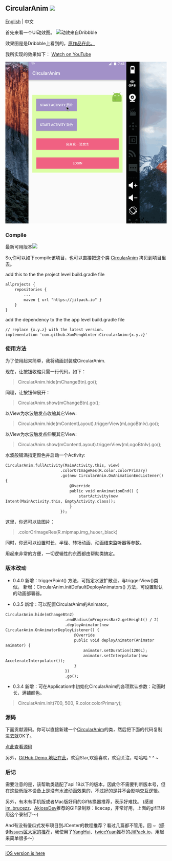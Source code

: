 ## CircularAnim [![](https://jitpack.io/v/XunMengWinter/CircularAnim.svg)](https://jitpack.io/#XunMengWinter/CircularAnim)

[English](https://github.com/XunMengWinter/CircularAnim/blob/master/README-EN.md) | 中文

首先来看一个UI动效图。
![动效来自Dribbble](https://d13yacurqjgara.cloudfront.net/users/62319/screenshots/1945593/shot.gif)

效果图是是Dribbble上看到的，[原作品在此。](https://dribbble.com/shots/1945593-Login-Home-Screen)

我所实现的效果如下：
[Watch on YouTube](https://youtu.be/3u0xFX62mgU)

![CircularAnim](https://raw.githubusercontent.com/XunMengWinter/source/master/gif/CircularAnimDemo.gif)

### Compile
最新可用版本[![](https://jitpack.io/v/XunMengWinter/CircularAnim.svg)](https://jitpack.io/#XunMengWinter/CircularAnim)

So,你可以如下compile该项目，也可以直接把这个类 [CircularAnim](https://raw.githubusercontent.com/XunMengWinter/CircularAnim/master/circularanim/src/main/java/top/wefor/circularanim/CircularAnim.java) 拷贝到项目里去。

add this to the the project level build.gradle file

```
allprojects {
    repositories {
        ...
        maven { url "https://jitpack.io" }
    }
}
```

add the dependency to the the app level build.gradle file

```
// replace {x.y.z} with the latest version.
implementation 'com.github.XunMengWinter:CircularAnim:{x.y.z}'
```

### 使用方法
为了使用起来简单，我将动画封装成CircularAnim.

现在，让按钮收缩只需一行代码，如下：
> CircularAnim.hide(mChangeBtn).go();


同理，让按钮伸展开：
> CircularAnim.show(mChangeBtn).go();


以View为水波触发点收缩其它View:
> CircularAnim.hide(mContentLayout).triggerView(mLogoBtnIv).go();


以View为水波触发点伸展其它View:
> CircularAnim.show(mContentLayout).triggerView(mLogoBtnIv).go();


水波般铺满指定颜色并启动一个Activity: 
```
CircularAnim.fullActivity(MainActivity.this, view)
                        .colorOrImageRes(R.color.colorPrimary)
                        .go(new CircularAnim.OnAnimationEndListener() {
                            @Override
                            public void onAnimationEnd() {
                                startActivity(new Intent(MainActivity.this, EmptyActivity.class));
                            }
                        });
```


这里，你还可以放图片：
> .colorOrImageRes(R.mipmap.img_huoer_black)

同时，你还可以设置时长、半径、转场动画、动画结束监听器等参数。

用起来非常的方便，一切逻辑性的东西都由帮助类搞定。

### 版本改动
* 0.4.0
新增：triggerPoint() 方法，可指定水波扩散点，与triggerView()类似。
新增：CircularAnim.initDefaultDeployAnimators() 方法，可设置默认的动画部署器。

* 0.3.5
新增：可以配置CircularAnim的Animator。
```
CircularAnim.hide(mChangeBtn2)
                          .endRadius(mProgressBar2.getHeight() / 2)
                          .deployAnimator(new CircularAnim.OnAnimatorDeployListener() {
                              @Override
                              public void deployAnimator(Animator animator) {
                                  animator.setDuration(1200L);
                                  animator.setInterpolator(new AccelerateInterpolator());
                              }
                          })
                          .go();
```


* 0.3.4
新增：可在Application中初始化CircularAnim的各项默认参数：动画时长，满铺颜色。

> CircularAnim.init(700, 500, R.color.colorPrimary);


### 源码
下面贡献源码。你可以直接新建一个[CircularAnim](https://raw.githubusercontent.com/XunMengWinter/CircularAnim/master/circularanim/src/main/java/top/wefor/circularanim/CircularAnim.java)的类，然后把下面的代码复制进去就OK了。

[点此查看源码](https://raw.githubusercontent.com/XunMengWinter/CircularAnim/master/circularanim/src/main/java/top/wefor/circularanim/CircularAnim.java)

另外，[GitHub Demo 地址在此](https://github.com/XunMengWinter/CircularAnim)，欢迎Star,欢迎喜欢，欢迎关注，哈哈哈 ^ ^ ~


### 后记
需要注意的是，该帮助类适配了api 19以下的版本，因此你不需要判断版本号，但在这些低版本设备上是没有水波动画效果的，不过好的是并不会影响交互逻辑。

另外，有木有手机版或者Mac版好用的Gif转换器推荐，表示好难找。
(感谢[im_brucezz](http://www.jianshu.com/users/693105fbc9cb/timeline)、[AkiossDev](http://www.jianshu.com/users/aedb3232c9e0/timeline)推荐的GIF录制器：licecap，非常好用，上面的gif已经用这个录制了～)

And有没有傻瓜式发布项目到JCenter的教程推荐？看过几篇都不管用。囧 ~ 
(感谢[Issues区大家的推荐](https://github.com/XunMengWinter/CircularAnim/issues)，我使用了[YangHui](https://github.com/kyze8439690)、[twiceYuan](https://github.com/twiceyuan)推荐的[JitPack.io](https://jitpack.io/docs/ANDROID/)，用起来简单很多～)


-------------------------------------------

[iOS version is here](https://github.com/entotsu/TKSubmitTransition)
